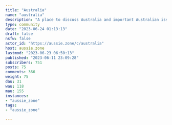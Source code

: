 ```yaml
---
title: "Australia" 
name: "australia"
description: "A place to discuss Australia and important Australian issues.# RulesPlease follow the instance rules and keep discussions civil and respectful."
type: community
date: "2023-06-24 01:13:13"
draft: false
nsfw: false
actor_id: "https://aussie.zone/c/australia"
host: aussie.zone
lastmod: "2023-06-23 06:50:13"
published: "2023-06-11 23:09:28"
subscribers: 751
posts: 75
comments: 366
weight: 75
dau: 31
wau: 118
mau: 155
instances:
- "aussie_zone"
tags: 
- "aussie_zone"

---
```

